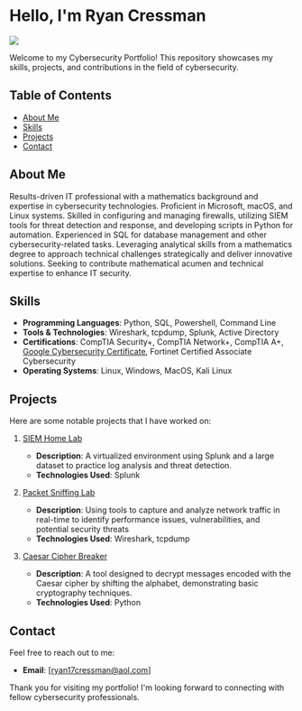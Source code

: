 # Hello, I'm Ryan Cressman
<a href="https://www.linkedin.com/in/ryan-cressman-90835b150"><img src="https://img.shields.io/badge/-LinkedIn-0072b1?&style=for-the-badge&logo=linkedin&logoColor=white" /></a>

Welcome to my Cybersecurity Portfolio! This repository showcases my skills, projects, and contributions in the field of cybersecurity. 

## Table of Contents

- [About Me](#about-me)
- [Skills](#skills)
- [Projects](#projects)
- [Contact](#contact)

## About Me

Results-driven IT professional with a mathematics background and expertise in cybersecurity technologies. Proficient in Microsoft, macOS, and Linux systems. Skilled in configuring and managing firewalls, utilizing SIEM tools for threat detection and response, and developing scripts in Python for automation. Experienced in SQL for database management and other cybersecurity-related tasks. Leveraging analytical skills from a mathematics degree to approach technical challenges strategically and deliver innovative solutions. Seeking to contribute mathematical acumen and technical expertise to enhance IT security.

## Skills

- **Programming Languages**: Python, SQL, Powershell, Command Line
- **Tools & Technologies**: Wireshark, tcpdump, Splunk, Active Directory
- **Certifications**: CompTIA Security+, CompTIA Network+, CompTIA A+, [Google Cybersecurity Certificate](https://github.com/ryancressman/Google-Cybersecurity-Certificate), Fortinet Certified Associate Cybersecurity
- **Operating Systems**: Linux, Windows, MacOS, Kali Linux

## Projects

Here are some notable projects that I have worked on:

1. [SIEM Home Lab](https://github.com/ryancressman/SIEM-Home-Lab)
   - **Description**: A virtualized environment using Splunk and a large dataset to practice log analysis and threat detection.
   - **Technologies Used**: Splunk

2. [Packet Sniffing Lab](https://github.com/ryancressman/Packet-Sniffer-Wireshark-Tcpdump)
   - **Description**: Using tools to capture and analyze network traffic in real-time to identify performance issues, vulnerabilities, and potential security threats
   - **Technologies Used**: Wireshark, tcpdump

2. [Caesar Cipher Breaker](https://github.com/ryancressman/Caesar-Cipher-Breaker)
   - **Description**: A tool designed to decrypt messages encoded with the Caesar cipher by shifting the alphabet, demonstrating basic cryptography techniques.
   - **Technologies Used**: Python

## Contact

Feel free to reach out to me:

- **Email**: [ryan17cressman@aol.com]

Thank you for visiting my portfolio! I'm looking forward to connecting with fellow cybersecurity professionals.
